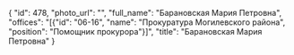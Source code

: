 {
    "id": 478,
    "photo_url": "",
    "full_name": "Барановская Мария Петровна",
    "offices": "[{\"id\": \"06-16\", \"name\": \"Прокуратура Могилевского района\", \"position\": \"Помощник прокурора\"}]",
    "title": "Барановская Мария Петровна"
}